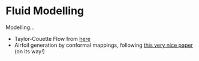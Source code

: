 # Fluid Modelling

Modelling...

- Taylor-Couette Flow from [here](https://www.youtube.com/watch?v=57IMufyoCnQ)
- Airfoil generation by conformal mappings, following [this very nice paper](http://evoq-eval.siam.org/Portals/0/Publications/SIURO/Vol1_Issue2/Modeling_the_Fluid_Flow.pdf?ver=2018-04-02-120817-147) (on its way!)
